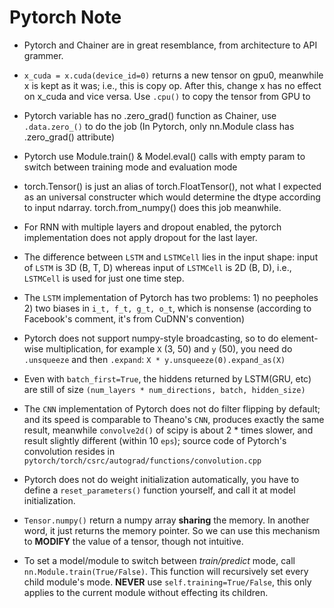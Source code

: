 # Pytorch Note

* Pytorch and Chainer are in great resemblance, from architecture to API grammer.

* `x_cuda = x.cuda(device_id=0)` returns a new tensor on gpu0, meanwhile x is kept as it was; i.e., this is copy op. After this, change x has no effect on x_cuda and vice versa. Use `.cpu()` to copy the tensor from GPU to 

* Pytorch variable has no .zero_grad() function as Chainer, use `.data.zero_()` to do the job (In Pytorch, only nn.Module class has .zero_grad() attribute)

* Pytorch use Module.train() & Model.eval() calls with empty param to switch between training mode and evaluation mode

* torch.Tensor() is just an alias of torch.FloatTensor(), not what I expected as an universal constructer which would determine the dtype according to input ndarray. torch.from_numpy() does this job meanwhile.

* For RNN with multiple layers and dropout enabled, the pytorch implementation does not apply dropout for the last layer.

* The difference between `LSTM` and `LSTMCell` lies in the input shape: input of `LSTM` is 3D (B, T, D) whereas input of `LSTMCell` is 2D (B, D), i.e., `LSTMCell` is used for just one time step.

* The `LSTM` implementation of Pytorch has two problems: 1) no peepholes  2) two biases in `i_t, f_t, g_t, o_t`, which is nonsense (according to Facebook's comment, it's from CuDNN's convention)

* Pytorch does not support numpy-style broadcasting, so to do element-wise multiplication, for example `X` (3, 50)
and `y` (50), you need do `.unsqueeze` and then `.expand`:     `X * y.unsqueeze(0).expand_as(X)`

* Even with `batch_first=True`, the hiddens returned by LSTM(GRU, etc) are still of size  `(num_layers * num_directions, batch, hidden_size)`

* The `CNN` implementation of Pytorch does not do filter flipping by default; and its speed is comparable to Theano's `CNN`, produces exactly the same result, meanwhile `convolve2d()` of scipy is about 2 * times slower, and result slightly different (within 10 `eps`); source code of Pytorch's convolution resides in `pytorch/torch/csrc/autograd/functions/convolution.cpp`

* Pytorch does not do weight initialization automatically, you have to define a `reset_parameters()` function yourself, and call it at model initialization.

* `Tensor.numpy()` return a numpy array **sharing** the memory. In another word, it just returns the memory pointer. So we can use this mechanism to **MODIFY** the value of a tensor, though not intuitive.

* To set a model/module to switch between *train/predict* mode, call `nn.Module.train(True/False)`. This function will recursively set every child module's mode. **NEVER** use `self.training=True/False`, this only applies to the current module without effecting its children.



